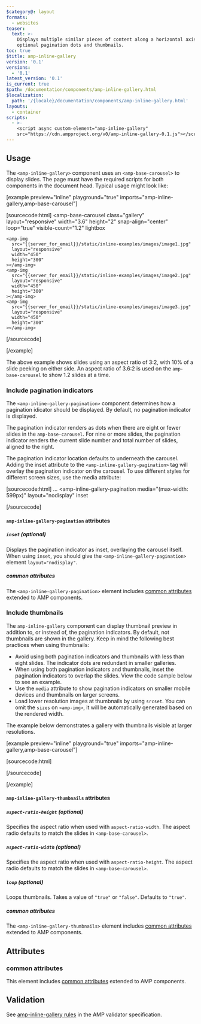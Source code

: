 ```yaml
---
$category@: layout
formats:
  - websites
teaser:
  text: >-
    Displays multiple similar pieces of content along a horizontal axis, with
    optional pagination dots and thumbnails.
toc: true
$title: amp-inline-gallery
version: '0.1'
versions:
  - '0.1'
latest_version: '0.1'
is_current: true
$path: /documentation/components/amp-inline-gallery.html
$localization:
  path: '/{locale}/documentation/components/amp-inline-gallery.html'
layouts:
  - container
scripts:
  - >-
    <script async custom-element="amp-inline-gallery"
    src="https://cdn.ampproject.org/v0/amp-inline-gallery-0.1.js"></script>
---
```



<!---
Copyright 2020 The AMP HTML Authors. All Rights Reserved.

Licensed under the Apache License, Version 2.0 (the "License");
you may not use this file except in compliance with the License.
You may obtain a copy of the License at

      http://www.apache.org/licenses/LICENSE-2.0

Unless required by applicable law or agreed to in writing, software
distributed under the License is distributed on an "AS-IS" BASIS,
WITHOUT WARRANTIES OR CONDITIONS OF ANY KIND, either express or implied.
See the License for the specific language governing permissions and
limitations under the License.
-->



## Usage

The `<amp-inline-gallery>` component uses an `<amp-base-carousel>` to display slides. The page must have the required scripts for both components in the document head. Typical usage might look like:

[example preview="inline" playground="true" imports="amp-inline-gallery,amp-base-carousel"]

[sourcecode:html]
<amp-inline-gallery layout="container">
  <amp-base-carousel
    class="gallery"
    layout="responsive"
    width="3.6"
    height="2"
    snap-align="center"
    loop="true"
    visible-count="1.2"
    lightbox
  >
    <amp-img
      src="{{server_for_email}}/static/inline-examples/images/image1.jpg"
      layout="responsive"
      width="450"
      height="300"
    ></amp-img>
    <amp-img
      src="{{server_for_email}}/static/inline-examples/images/image2.jpg"
      layout="responsive"
      width="450"
      height="300"
    ></amp-img>
    <amp-img
      src="{{server_for_email}}/static/inline-examples/images/image3.jpg"
      layout="responsive"
      width="450"
      height="300"
    ></amp-img>
  </amp-base-carousel>
  <amp-inline-gallery-pagination layout="nodisplay" inset>
  </amp-inline-gallery-pagination>
</amp-inline-gallery>
[/sourcecode]

[/example]

The above example shows slides using an aspect ratio of 3:2, with 10% of a slide peeking on either side. An aspect ratio of 3.6:2 is used on the `amp-base-carousel` to show 1.2 slides at a time.

### Include pagination indicators

The `<amp-inline-gallery-pagination>` component determines how a pagination idicator should be displayed. By default, no pagination indicator is displayed.

The pagination indicator renders as dots when there are eight or fewer slides in the `amp-base-carousel`. For nine or more slides, the pagination indicator renders the current slide number and total number of slides, aligned to the right.

The pagination indicator location defaults to underneath the carousel. Adding the inset attribute to the `<amp-inline-gallery-pagination>` tag will overlay the pagination indicator on the carousel. To use different styles for different screen sizes, use the media attribute:

[sourcecode:html]
<amp-inline-gallery layout="container">
  <amp-base-carousel>…</amp-base-carousel>
  <amp-inline-gallery-pagination
    media="(max-width: 599px)"
    layout="nodisplay"
    inset
  >
  </amp-inline-gallery-pagination>
  <amp-inline-gallery-pagination
    media="(min-width: 600px)"
    layout="fixed-height"
    height="24"
  >
  </amp-inline-gallery-pagination>
</amp-inline-gallery>
[/sourcecode]

#### `amp-inline-gallery-pagination` attributes

##### `inset` (optional)

Displays the pagination indicator as inset, overlaying the carousel itself. When using `inset`, you should give the `<amp-inline-gallery-pagination>` element `layout="nodisplay"`.

##### common attributes

The `<amp-inline-gallery-pagination>` element includes <a href="https://amp.dev/documentation/guides-and-tutorials/learn/common_attributes">common attributes</a> extended to AMP components.

### Include thumbnails

The `amp-inline-gallery` component can display thumbnail preview in addition to, or instead of, the pagination indicators. By default, not thumbnails are shown in the gallery. Keep in mind the following best practices when using thumbnails:

- Avoid using both pagination indicators and thumbnails with less than eight slides. The indicator dots are redundant in smaller galleries.
- When using both pagination indicators and thumbnails, inset the pagination indicators to overlap the slides. View the code sample below to see an example.
- Use the `media` attribute to show pagination indicators on smaller mobile devices and thumbnails on larger screens.
- Load lower resolution images at thumbnails by using `srcset`. You can omit the `sizes` on `<amp-img>`, it will be automatically generated based on the rendered width.

The example below demonstrates a gallery with thumbnails visible at larger resolutions.

[example preview="inline" playground="true" imports="amp-inline-gallery,amp-base-carousel"]

[sourcecode:html]
<amp-inline-gallery layout="container">
  <!--
    The amp-layout with layout="container" is used to display the pagination on
    top of the carousel instead of the thumbnails. You can also use a div with
    `position: relative;`
  -->
  <amp-layout layout="container">
    <amp-base-carousel
      class="gallery"
      layout="responsive"
      width="3"
      height="2"
      snap-align="center"
      loop="true"
    >
      <amp-img
        class="slide"
        layout="flex-item"
        src="https://picsum.photos/id/779/600/400"
        srcset="https://picsum.photos/id/779/150/100 150w,
                https://picsum.photos/id/779/600/400 600w,
                https://picsum.photos/id/779/1200/800 1200w"
      >
      </amp-img>
      <amp-img
        class="slide"
        layout="flex-item"
        src="https://picsum.photos/id/1048/600/400"
        srcset="https://picsum.photos/id/1048/150/100 150w,
                https://picsum.photos/id/1048/600/400 600w,
                https://picsum.photos/id/1048/1200/800 1200w"
      >
      </amp-img>
      <amp-img
        class="slide"
        layout="flex-item"
        src="https://picsum.photos/id/108/600/400"
        srcset="https://picsum.photos/id/108/150/100 150w,
                https://picsum.photos/id/108/600/400 600w,
                https://picsum.photos/id/108/1200/800 1200w"
      >
      </amp-img>
      <amp-img
        class="slide"
        layout="flex-item"
        src="https://picsum.photos/id/130/600/400"
        srcset="https://picsum.photos/id/130/150/100 150w,
                https://picsum.photos/id/130/600/400 600w,
                https://picsum.photos/id/130/1200/800 1200w"
      >
      </amp-img>
      <amp-img
        class="slide"
        layout="flex-item"
        src="https://picsum.photos/id/14/600/400"
        srcset="https://picsum.photos/id/14/150/100 150w,
                https://picsum.photos/id/14/600/400 600w,
                https://picsum.photos/id/14/1200/800 1200w"
      >
      </amp-img>
      <amp-img
        class="slide"
        layout="flex-item"
        src="https://picsum.photos/id/165/600/400"
        srcset="https://picsum.photos/id/165/150/100 150w,
                https://picsum.photos/id/165/600/400 600w,
                https://picsum.photos/id/165/1200/800 1200w"
      >
      </amp-img>
      <amp-img
        class="slide"
        layout="flex-item"
        src="https://picsum.photos/id/179/600/400"
        srcset="https://picsum.photos/id/179/150/100 150w,
                https://picsum.photos/id/179/600/400 600w,
                https://picsum.photos/id/179/1200/800 1200w"
      >
      </amp-img>
      <amp-img
        class="slide"
        layout="flex-item"
        src="https://picsum.photos/id/392/600/400"
        srcset="https://picsum.photos/id/392/150/100 150w,
                https://picsum.photos/id/392/600/400 600w,
                https://picsum.photos/id/392/1200/800 1200w"
      >
      </amp-img>
      <amp-img
        class="slide"
        layout="flex-item"
        src="https://picsum.photos/id/468/600/400"
        srcset="https://picsum.photos/id/468/150/100 150w,
                https://picsum.photos/id/468/600/400 600w,
                https://picsum.photos/id/468/1200/800 1200w"
      >
      </amp-img>
    </amp-base-carousel>
    <!--
        If using fewer than 8 slides, consider adding something
        like media="(max-width: 799px)".
      -->
    <amp-inline-gallery-pagination layout="nodisplay" inset>
    </amp-inline-gallery-pagination>
  </amp-layout>
  <amp-inline-gallery-thumbnails
    media="(min-width: 800px)"
    layout="fixed-height"
    height="96"
  >
  </amp-inline-gallery-thumbnails>
</amp-inline-gallery>
[/sourcecode]

[/example]

#### `amp-inline-gallery-thumbnails` attributes

##### `aspect-ratio-height` (optional)

Specifies the aspect ratio when used with `aspect-ratio-width`. The aspect radio defaults to match the slides in `<amp-base-carousel>`.

##### `aspect-ratio-width` (optional)

Specifies the aspect ratio when used with `aspect-ratio-height`. The aspect radio defaults to match the slides in `<amp-base-carousel>`.

##### `loop` (optional)

Loops thumbnails. Takes a value of `"true"` or `"false"`. Defaults to `"true"`.

##### common attributes

The `<amp-inline-gallery-thumbnails>` element includes <a href="https://amp.dev/documentation/guides-and-tutorials/learn/common_attributes">common attributes</a> extended to AMP components.

## Attributes

### common attributes

This element includes <a href="https://amp.dev/documentation/guides-and-tutorials/learn/common_attributes">common attributes</a> extended to AMP components.

## Validation

See [amp-inline-gallery rules](https://github.com/ampproject/amphtml/blob/master/extensions/amp-inline-gallery/validator-amp-inline-gallery.protoascii) in the AMP validator specification.